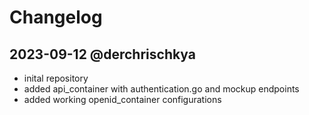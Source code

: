 # Changelog
## 2023-09-12 @derchrischkya
- inital repository
- added api_container with authentication.go and mockup endpoints
- added working openid_container configurations
